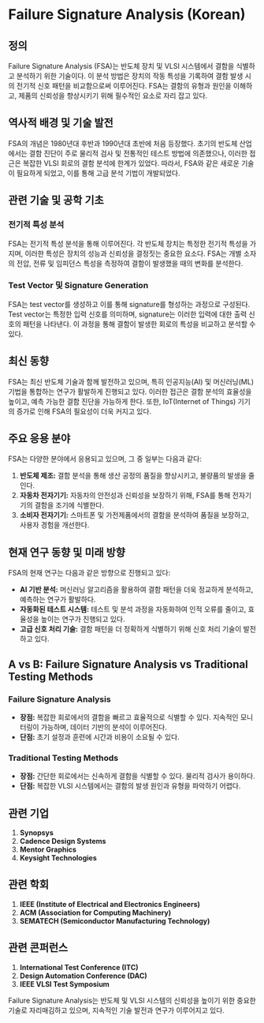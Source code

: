 # Failure Signature Analysis (Korean)

## 정의

Failure Signature Analysis (FSA)는 반도체 장치 및 VLSI 시스템에서 결함을 식별하고 분석하기 위한 기술이다. 이 분석 방법은 장치의 작동 특성을 기록하여 결함 발생 시의 전기적 신호 패턴을 비교함으로써 이루어진다. FSA는 결함의 유형과 원인을 이해하고, 제품의 신뢰성을 향상시키기 위해 필수적인 요소로 자리 잡고 있다.

## 역사적 배경 및 기술 발전

FSA의 개념은 1980년대 후반과 1990년대 초반에 처음 등장했다. 초기의 반도체 산업에서는 결함 진단이 주로 물리적 검사 및 전통적인 테스트 방법에 의존했으나, 이러한 접근은 복잡한 VLSI 회로의 결함 분석에 한계가 있었다. 따라서, FSA와 같은 새로운 기술이 필요하게 되었고, 이를 통해 고급 분석 기법이 개발되었다.

## 관련 기술 및 공학 기초

### 전기적 특성 분석

FSA는 전기적 특성 분석을 통해 이루어진다. 각 반도체 장치는 특정한 전기적 특성을 가지며, 이러한 특성은 장치의 성능과 신뢰성을 결정짓는 중요한 요소다. FSA는 개별 소자의 전압, 전류 및 임피던스 특성을 측정하여 결함이 발생했을 때의 변화를 분석한다.

### Test Vector 및 Signature Generation

FSA는 test vector를 생성하고 이를 통해 signature를 형성하는 과정으로 구성된다. Test vector는 특정한 입력 신호를 의미하며, signature는 이러한 입력에 대한 출력 신호의 패턴을 나타낸다. 이 과정을 통해 결함이 발생한 회로의 특성을 비교하고 분석할 수 있다.

## 최신 동향

FSA는 최신 반도체 기술과 함께 발전하고 있으며, 특히 인공지능(AI) 및 머신러닝(ML) 기법을 통합하는 연구가 활발하게 진행되고 있다. 이러한 접근은 결함 분석의 효율성을 높이고, 예측 가능한 결함 진단을 가능하게 한다. 또한, IoT(Internet of Things) 기기의 증가로 인해 FSA의 필요성이 더욱 커지고 있다.

## 주요 응용 분야

FSA는 다양한 분야에서 응용되고 있으며, 그 중 일부는 다음과 같다:

1. **반도체 제조:** 결함 분석을 통해 생산 공정의 품질을 향상시키고, 불량품의 발생을 줄인다.
2. **자동차 전자기기:** 자동차의 안전성과 신뢰성을 보장하기 위해, FSA를 통해 전자기기의 결함을 조기에 식별한다.
3. **소비자 전자기기:** 스마트폰 및 가전제품에서의 결함을 분석하여 품질을 보장하고, 사용자 경험을 개선한다.

## 현재 연구 동향 및 미래 방향

FSA의 현재 연구는 다음과 같은 방향으로 진행되고 있다:

- **AI 기반 분석:** 머신러닝 알고리즘을 활용하여 결함 패턴을 더욱 정교하게 분석하고, 예측하는 연구가 활발하다.
- **자동화된 테스트 시스템:** 테스트 및 분석 과정을 자동화하여 인적 오류를 줄이고, 효율성을 높이는 연구가 진행되고 있다.
- **고급 신호 처리 기술:** 결함 패턴을 더 정확하게 식별하기 위해 신호 처리 기술이 발전하고 있다.

## A vs B: Failure Signature Analysis vs Traditional Testing Methods

### Failure Signature Analysis

- **장점:** 복잡한 회로에서의 결함을 빠르고 효율적으로 식별할 수 있다. 지속적인 모니터링이 가능하며, 데이터 기반의 분석이 이루어진다.
- **단점:** 초기 설정과 훈련에 시간과 비용이 소요될 수 있다.

### Traditional Testing Methods

- **장점:** 간단한 회로에서는 신속하게 결함을 식별할 수 있다. 물리적 검사가 용이하다.
- **단점:** 복잡한 VLSI 시스템에서는 결함의 발생 원인과 유형을 파악하기 어렵다.

## 관련 기업

1. **Synopsys**
2. **Cadence Design Systems**
3. **Mentor Graphics**
4. **Keysight Technologies**

## 관련 학회

1. **IEEE (Institute of Electrical and Electronics Engineers)**
2. **ACM (Association for Computing Machinery)**
3. **SEMATECH (Semiconductor Manufacturing Technology)**

## 관련 콘퍼런스

1. **International Test Conference (ITC)**
2. **Design Automation Conference (DAC)**
3. **IEEE VLSI Test Symposium**

Failure Signature Analysis는 반도체 및 VLSI 시스템의 신뢰성을 높이기 위한 중요한 기술로 자리매김하고 있으며, 지속적인 기술 발전과 연구가 이루어지고 있다.